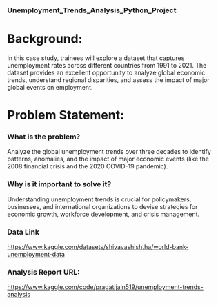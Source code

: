 ### Unemployment_Trends_Analysis_Python_Project

# Background:
In this case study, trainees will explore a dataset that captures unemployment rates across different countries from 1991 to 2021. The dataset provides an excellent opportunity to analyze global economic trends, understand regional disparities, and assess the impact of major global events on employment.

# Problem Statement: 

### What is the problem?
Analyze the global unemployment trends over three decades to identify patterns, anomalies, and the impact of major economic events (like the 2008 financial crisis and the 2020 COVID-19 pandemic).

### Why is it important to solve it?
Understanding unemployment trends is crucial for policymakers, businesses, and international organizations to devise strategies for economic growth, workforce development, and crisis management.

### Data Link
https://www.kaggle.com/datasets/shivavashishtha/world-bank-unemployment-data	

### Analysis Report URL:
https://www.kaggle.com/code/pragatijain519/unemployment-trends-analysis






